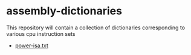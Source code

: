 # assembly-dictionaries

This repository will contain a collection of dictionaries corresponding to various cpu instruction sets

* [power-isa.txt](power-isa.txt)
